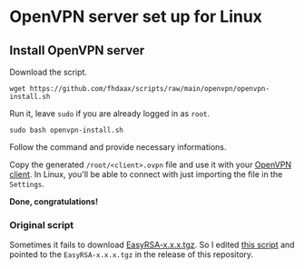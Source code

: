 # OpenVPN server set up for Linux

## Install OpenVPN server

Download the script.

```
wget https://github.com/fhdaax/scripts/raw/main/openvpn/openvpn-install.sh
```

Run it, leave `sudo` if you are already logged in as `root`.

```
sudo bash openvpn-install.sh
```

Follow the command and provide necessary informations.

Copy the generated `/root/<client>.ovpn` file and use it with your [OpenVPN client](https://openvpn.net/vpn-client).
In Linux, you'll be able to connect with just importing the file in the `Settings`.

**Done, congratulations!**

### Original script

Sometimes it fails to download [EasyRSA-x.x.x.tgz](https://github.com/OpenVPN/easy-rsa/releases/download/v3.0.8/EasyRSA-3.0.8.tgz). So I edited [this script](https://git.io/vpn) and pointed to the `EasyRSA-x.x.x.tgz` in the release of this repository.
